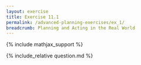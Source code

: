 ```yaml
---
layout: exercise
title: Exercise 11.1
permalink: /advanced-planning-exercises/ex_1/
breadcrumb: Planning and Acting in the Real World
---
```


{% include mathjax_support %}

<div><i class="arrow-up loader" data-chapter="advanced-planning-exercises" data-exercise="ex_1" data-rating="0"></i></div>
{% include_relative question.md %}
